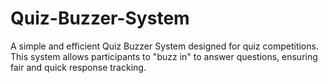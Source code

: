 # Quiz-Buzzer-System
A simple and efficient Quiz Buzzer System designed for quiz competitions. This system allows participants to "buzz in" to answer questions, ensuring fair and quick response tracking.
